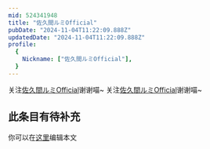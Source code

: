 ```yaml
---
mid: 524341948
title: "佐久間ルミOfficial"
pubDate: "2024-11-04T11:22:09.888Z"
updatedDate: "2024-11-04T11:22:09.888Z"
profile:
  {
    Nickname: ["佐久間ルミOfficial"],
  }
---
```


关注[佐久間ルミOfficial](https://space.bilibili.com/524341948)谢谢喵~ 关注[佐久間ルミOfficial](https://space.bilibili.com/524341948)谢谢喵~

## 此条目有待补充
你可以在[这里](https://github.com/Yuhanawa/VTuber.ICU/edit/master/src/content/v/佐久間ルミOfficial/index.md)编辑本文
